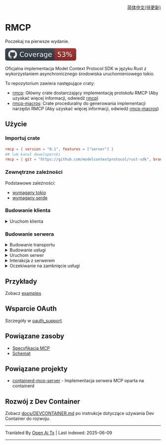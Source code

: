 <div align = "right">
<a href="docs/readme/README.zh-cn.md">简体中文(待更新)</a>
</div>

# RMCP
Poczekaj na pierwsze wydanie.
<!-- [![Crates.io Version](todo)](todo) -->
<!-- ![Release status](https://github.com/modelcontextprotocol/rust-sdk/actions/workflows/release.yml/badge.svg) -->
<!-- [![docs.rs](todo)](todo) -->
![Coverage](https://raw.githubusercontent.com/modelcontextprotocol/rust-sdk/main/docs/coverage.svg)

Oficjalna implementacja Model Context Protocol SDK w języku Rust z wykorzystaniem asynchronicznego środowiska uruchomieniowego tokio.

To repozytorium zawiera następujące craty:

- [rmcp](https://raw.githubusercontent.com/modelcontextprotocol/rust-sdk/main/crates/rmcp): Główny crate dostarczający implementację protokołu RMCP (Aby uzyskać więcej informacji, odwiedź [rmcp](https://raw.githubusercontent.com/modelcontextprotocol/rust-sdk/main/crates/rmcp/README.md))
- [rmcp-macros](https://raw.githubusercontent.com/modelcontextprotocol/rust-sdk/main/crates/rmcp-macros): Crate proceduralny do generowania implementacji narzędzi RMCP (Aby uzyskać więcej informacji, odwiedź [rmcp-macros](https://raw.githubusercontent.com/modelcontextprotocol/rust-sdk/main/crates/rmcp-macros/README.md))

## Użycie

### Importuj crate

```toml
rmcp = { version = "0.1", features = ["server"] }
## lub kanał deweloperski
rmcp = { git = "https://github.com/modelcontextprotocol/rust-sdk", branch = "main" }
```
### Zewnętrzne zależności
Podstawowe zależności:
- [wymagany tokio](https://github.com/tokio-rs/tokio)
- [wymagany serde](https://github.com/serde-rs/serde)



### Budowanie klienta
<details>
<summary>Uruchom klienta</summary>

```rust, ignore
use rmcp::{ServiceExt, transport::{TokioChildProcess, ConfigureCommandExt}};
use tokio::process::Command;

#[tokio::main]
async fn main() -> Result<(), Box<dyn std::error::Error>> {
    let client = ().serve(TokioChildProcess::new(Command::new("npx").configure(|cmd| {
        cmd.arg("-y").arg("@modelcontextprotocol/server-everything");
    }))?).await?;
    Ok(())
}
```
</details>

### Budowanie serwera

<details>
<summary>Budowanie transportu</summary>

```rust, ignore
use tokio::io::{stdin, stdout};
let transport = (stdin(), stdout());
```

</details>

<details>
<summary>Budowanie usługi</summary>

Możesz łatwo zbudować usługę używając [`ServerHandler`](https://raw.githubusercontent.com/modelcontextprotocol/rust-sdk/main/crates/rmcp/src/handler/server.rs) lub [`ClientHandler`](https://raw.githubusercontent.com/modelcontextprotocol/rust-sdk/main/crates/rmcp/src/handler/client.rs).

```rust, ignore
let service = common::counter::Counter::new();
```
</details>

<details>
<summary>Uruchom serwer</summary>

```rust, ignore
// to wywołanie zakończy proces inicjalizacji
let server = service.serve(transport).await?;
```
</details>

<details>
<summary>Interakcja z serwerem</summary>

Po zainicjowaniu serwera możesz wysyłać żądania lub powiadomienia:

```rust, ignore
// żądanie
let roots = server.list_roots().await?;

// lub wyślij powiadomienie
server.notify_cancelled(...).await?;
```
</details>

<details>
<summary>Oczekiwanie na zamknięcie usługi</summary>

```rust, ignore
let quit_reason = server.waiting().await?;
// lub anuluj
let quit_reason = server.cancel().await?;
```
</details>


## Przykłady

Zobacz [examples](https://raw.githubusercontent.com/modelcontextprotocol/rust-sdk/main/examples/README.md)

## Wsparcie OAuth

Szczegóły w [oauth_support](https://raw.githubusercontent.com/modelcontextprotocol/rust-sdk/main/docs/OAUTH_SUPPORT.md).


## Powiązane zasoby

- [Specyfikacja MCP](https://spec.modelcontextprotocol.io/specification/2024-11-05/)
- [Schemat](https://github.com/modelcontextprotocol/specification/blob/main/schema/2024-11-05/schema.ts)

## Powiązane projekty
- [containerd-mcp-server](https://github.com/jokemanfire/mcp-containerd) - Implementacja serwera MCP oparta na containerd

## Rozwój z Dev Container
Zobacz [docs/DEVCONTAINER.md](https://raw.githubusercontent.com/modelcontextprotocol/rust-sdk/main/docs/DEVCONTAINER.md) po instrukcje dotyczące używania Dev Container do rozwoju.


---


Tranlated By [Open Ai Tx](https://github.com/OpenAiTx/OpenAiTx) | Last indexed: 2025-06-09


---